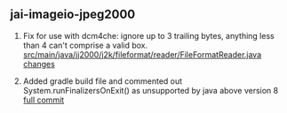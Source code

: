 jai-imageio-jpeg2000
--------------------

1) Fix for use with dcm4che: ignore up to 3 trailing bytes, anything less than 4 can't comprise a valid box. [src/main/java/jj2000/j2k/fileformat/reader/FileFormatReader.java changes](https://github.com/red1408/jai-imageio-jpeg2000/commit/6937156851a54f12f0ea3c7ea673ecdaf57f2f54?diff=unified)

2) Added gradle build file and commented out System.runFinalizersOnExit() as unsupported by java above version 8 [full commit](https://github.com/GoogleCloudPlatform/healthcare-dicom-dicomweb-adapter/pull/61/commits/9fe84b01a3f831260372ef36caed31875111017a)